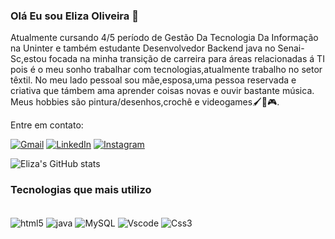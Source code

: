 ### Olá Eu sou Eliza Oliveira 👋
Atualmente cursando 4/5 período de Gestão Da Tecnologia Da Informação na Uninter e também estudante Desenvolvedor Backend java no Senai-Sc,estou focada na minha transição de carreira para áreas relacionadas á TI pois é o meu sonho trabalhar com tecnologias,atualmente trabalho no setor têxtil.
No meu lado pessoal sou mãe,esposa,uma pessoa reservada  e criativa que támbem ama aprender coisas novas e ouvir bastante música. 
Meus hobbies são pintura/desenhos,crochê e videogames🖌️🧶🎮.

Entre em contato:

[![Gmail](https://img.shields.io/badge/Gmail-333333?style=for-the-badge&logo=gmail&logoColor=red)](mailto:oliveiraeliza2024@gmail.com)
[![LinkedIn](https://img.shields.io/badge/LinkedIn-0077B5?style=for-the-badge&logo=linkedin&logoColor=white)](https://www.linkedin.com/in/eliza-de-oliveira-714360226//)
[![Instagram](https://img.shields.io/badge/-Instagram-%23E4405F?style=for-the-badge&logo=instagram&logoColor=white)](https://www.instagram.com/oliveiraeliza333?igsh=YjFvamkwcDA3Mmlt)


![Eliza's GitHub stats](https://github-readme-stats.vercel.app/api?username=elizaoliveira23&show_icons=true&theme=radical)

### Tecnologias que mais utilizo

<div style="display: inline_block"><br/>
<img align="center" alt="html5" src="https://img.shields.io/badge/HTML5-E34F26?style=for-the-badge&logo=html5&logoColor=white"/>
<img align="center" alt="java" src="https://img.shields.io/badge/java-%23ED8B00.svg?style=for-the-badge&logo=openjdk&logoColor=white"/>
<img align="center" alt="MySQL" src="https://img.shields.io/badge/MySQL-00000F?style=for-the-badge&logo=mysql&logoColor=white"/>
<img align="center" alt="Vscode" src="https://img.shields.io/badge/Vscode-007ACC?style=for-the-badge&logo=visual-studio-code&logoColor=white"/>
<img align='center' alt="Css3" src="https://img.shields.io/badge/css3-%231572B6.svg?style=for-the-badge&logo=css3&logoColor=white"/>
</div><br/>

